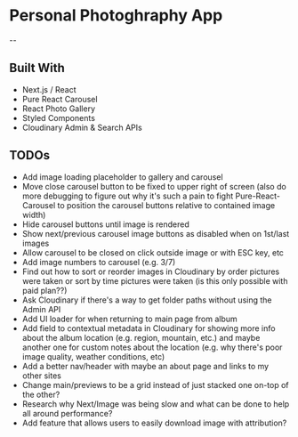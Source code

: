 # Personal Photoghraphy App
--
## Built With 
- Next.js / React
- Pure React Carousel
- React Photo Gallery
- Styled Components 
- Cloudinary Admin & Search APIs

## TODOs
- Add image loading placeholder to gallery and carousel
- Move close carousel button to be fixed to upper right of screen (also do more debugging to figure out why it's such a pain to fight Pure-React-Carousel to position the carousel buttons relative to contained image width)
- Hide carousel buttons until image is rendered
- Show next/previous carousel image buttons as disabled when on 1st/last images
- Allow carousel to be closed on click outside image or with ESC key, etc
- Add image numbers to carousel (e.g. 3/7)
- Find out how to sort or reorder images in Cloudinary by order pictures were taken or sort by time pictures were taken (is this only possible with paid plan??)
- Ask Cloudinary if there's a way to get folder paths without using the Admin API
- Add UI loader for when returning to main page from album
- Add field to contextual metadata in Cloudinary for showing more info about the album location (e.g. region, mountain, etc.) and maybe another one for custom notes about the location (e.g. why there's poor image quality, weather conditions, etc)
- Add a better nav/header with maybe an about page and links to my other sites
- Change main/previews to be a grid instead of just stacked one on-top of the other?
- Research why Next/Image was being slow and what can be done to help all around performance?
- Add feature that allows users to easily download image with attribution?

